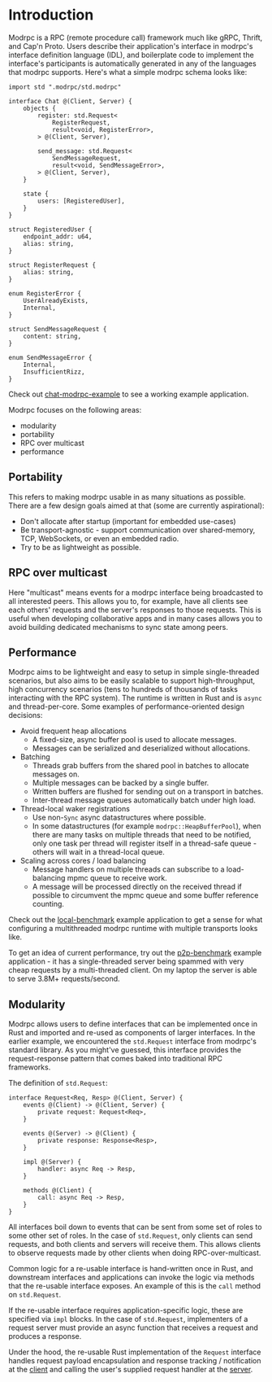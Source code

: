 # Introduction

Modrpc is a RPC (remote procedure call) framework much like gRPC, Thrift, and Cap'n Proto. Users describe their application's interface in modrpc's interface definition language (IDL), and boilerplate code to implement the interface's participants is automatically generated in any of the languages that modrpc supports. Here's what a simple modrpc schema looks like:

```
import std ".modrpc/std.modrpc"

interface Chat @(Client, Server) {
    objects {
        register: std.Request<
            RegisterRequest,
            result<void, RegisterError>,
        > @(Client, Server),

        send_message: std.Request<
            SendMessageRequest,
            result<void, SendMessageError>,
        > @(Client, Server),
    }

    state {
        users: [RegisteredUser],
    }
}

struct RegisteredUser {
    endpoint_addr: u64,
    alias: string,
}

struct RegisterRequest {
    alias: string,
}

enum RegisterError {
    UserAlreadyExists,
    Internal,
}

struct SendMessageRequest {
    content: string,
}

enum SendMessageError {
    Internal,
    InsufficientRizz,
}
```

Check out [chat-modrpc-example](https://github.com/modrpc-org/chat-modrpc-example) to see a working example application.

Modrpc focuses on the following areas:
- modularity
- portability
- RPC over multicast
- performance

## Portability

This refers to making modrpc usable in as many situations as possible. There are a few design goals aimed at that (some are currently aspirational):
- Don't allocate after startup (important for embedded use-cases)
- Be transport-agnostic - support communication over shared-memory, TCP, WebSockets, or even an embedded radio.
- Try to be as lightweight as possible.

## RPC over multicast

Here "multicast" means events for a modrpc interface being broadcasted to all interested peers. This allows you to, for example, have all clients see each others' requests and the server's responses to those requests. This is useful when developing collaborative apps and in many cases allows you to avoid building dedicated mechanisms to sync state among peers.

## Performance

Modrpc aims to be lightweight and easy to setup in simple single-threaded scenarios, but also aims to be easily scalable to support high-throughput, high concurrency scenarios (tens to hundreds of thousands of tasks interacting with the RPC system). The runtime is written in Rust and is `async` and thread-per-core. Some examples of performance-oriented design decisions:

- Avoid frequent heap allocations
    - A fixed-size, async buffer pool is used to allocate messages.
    - Messages can be serialized and deserialized without allocations.
- Batching
    - Threads grab buffers from the shared pool in batches to allocate messages on.
    - Multiple messages can be backed by a single buffer.
    - Written buffers are flushed for sending out on a transport in batches.
    - Inter-thread message queues automatically batch under high load.
- Thread-local waker registrations
    - Use non-`Sync` async datastructures where possible.
    - In some datastructures (for example `modrpc::HeapBufferPool`), when there are many tasks on multiple threads that need to be notified, only one task per thread will register itself in a thread-safe queue - others will wait in a thread-local queue.
- Scaling across cores / load balancing
    - Message handlers on multiple threads can subscribe to a load-balancing mpmc queue to receive work.
    - A message will be processed directly on the received thread if possible to circumvent the mpmc queue and some buffer reference counting.

Check out the [local-benchmark](https://github.com/modrpc-org/modrpc/blob/c8be8fde5eb34fcc23949bd2cc712e1939298b10/examples/local-benchmark/src/main.rs) example application to get a sense for what configuring a multithreaded modrpc runtime with multiple transports looks like.

To get an idea of current performance, try out the [p2p-benchmark](https://github.com/modrpc-org/modrpc/tree/main/examples/p2p-benchmark) example application - it has a single-threaded server being spammed with very cheap requests by a multi-threaded client. On my laptop the server is able to serve 3.8M+ requests/second.

## Modularity

Modrpc allows users to define interfaces that can be implemented once in Rust and imported and re-used as components of larger interfaces. In the earlier example, we encountered the `std.Request` interface from modrpc's standard library. As you might've guessed, this interface provides the request-response pattern that comes baked into traditional RPC frameworks.

The definition of `std.Request`:
```
interface Request<Req, Resp> @(Client, Server) {
    events @(Client) -> @(Client, Server) {
        private request: Request<Req>,
    }

    events @(Server) -> @(Client) {
        private response: Response<Resp>,
    }

    impl @(Server) {
        handler: async Req -> Resp,
    }

    methods @(Client) {
        call: async Req -> Resp,
    }
}
```

All interfaces boil down to events that can be sent from some set of roles to some other set of roles. In the case of `std.Request`, only clients can send requests, and both clients and servers will receive them. This allows clients to observe requests made by other clients when doing RPC-over-multicast.

Common logic for a re-usable interface is hand-written once in Rust, and downstream interfaces and applications can invoke the logic via methods that the re-usable interface exposes. An example of this is the `call` method on `std.Request`.

If the re-usable interface requires application-specific logic, these are specified via `impl` blocks. In the case of `std.Request`, implementers of a request server must provide an async function that receives a request and produces a response.

Under the hood, the re-usable Rust implementation of the `Request` interface handles request payload encapsulation and response tracking / notification at the [client](https://github.com/modrpc-org/modrpc/blob/c8be8fde5eb34fcc23949bd2cc712e1939298b10/std-modrpc/rust/src/role_impls/request_client.rs#L192-L248) and calling the user's supplied request handler at the [server](https://github.com/modrpc-org/modrpc/blob/c8be8fde5eb34fcc23949bd2cc712e1939298b10/std-modrpc/rust/src/role_impls/request_server.rs#L91-L115).
